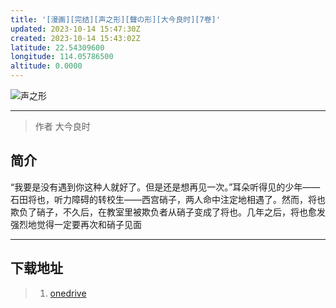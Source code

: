 ```yaml
---
title: '[漫画][完结][声之形][聲の形][大今良时][7卷]'
updated: 2023-10-14 15:47:30Z
created: 2023-10-14 15:43:02Z
latitude: 22.54309600
longitude: 114.05786500
altitude: 0.0000
---
```


![声之形](https://img.20000207.xyz/file/ee01f45a60f8f1ad7b6b3.jpg)
***
> 作者 大今良时
## 简介
“我要是没有遇到你这种人就好了。但是还是想再见一次。”耳朵听得见的少年——石田将也，听力障碍的转校生——西宫硝子，两人命中注定地相遇了。然而，将也欺负了硝子，不久后，在教室里被欺负者从硝子变成了将也。几年之后，将也愈发强烈地觉得一定要再次和硝子见面
***
## 下载地址
>  1. [onedrive](https://od.20000207.xyz/%E6%BC%AB%E7%94%BB/[%E5%8F%B0%E7%81%A3%E6%9D%B1%E7%AB%8B][%E5%A4%A7%E4%BB%8A%E8%89%AF%E6%99%82][%E8%81%B2%E4%B9%8B%E5%BD%A2][%E5%85%A87%E9%9B%86].rar)